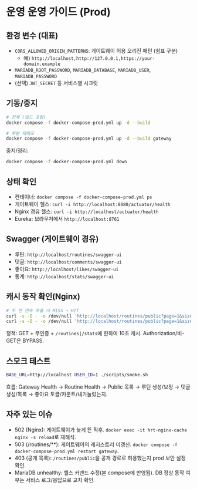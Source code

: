 # 운영 운영 가이드 (Prod)

## 환경 변수 (대표)

- `CORS_ALLOWED_ORIGIN_PATTERNS`: 게이트웨이 허용 오리진 패턴 (쉼표 구분)
  - 예) `http://localhost,http://127.0.0.1,https://your-domain.example`
- `MARIADB_ROOT_PASSWORD`, `MARIADB_DATABASE`, `MARIADB_USER`, `MARIADB_PASSWORD`
- (선택) `JWT_SECRET` 등 서비스별 시크릿

## 기동/중지

```bash
# 전체 (빌드 포함)
docker compose -f docker-compose-prod.yml up -d --build

# 부분 재배포
docker compose -f docker-compose-prod.yml up -d --build gateway
```

중지/정리:

```bash
docker compose -f docker-compose-prod.yml down
```

## 상태 확인

- 컨테이너: `docker compose -f docker-compose-prod.yml ps`
- 게이트웨이 헬스: `curl -i http://localhost:8080/actuator/health`
- Nginx 경유 헬스: `curl -i http://localhost/actuator/health`
- Eureka: 브라우저에서 `http://localhost:8761`

## Swagger (게이트웨이 경유)

- 루틴: `http://localhost/routines/swagger-ui`
- 댓글: `http://localhost/comments/swagger-ui`
- 좋아요: `http://localhost/likes/swagger-ui`
- 통계: `http://localhost/stats/swagger-ui`

## 캐시 동작 확인(Nginx)

```bash
# 두 번 연속 호출 시 MISS → HIT
curl -s -D - -o /dev/null 'http://localhost/routines/public?page=1&size=5'
curl -s -D - -o /dev/null 'http://localhost/routines/public?page=1&size=5'
```

정책: GET + 무인증 + `/routines|/stats`에 한하여 10초 캐시. Authorization/비-GET은 BYPASS.

## 스모크 테스트

```bash
BASE_URL=http://localhost USER_ID=1 ./scripts/smoke.sh
```

흐름: Gateway Health → Routine Health → Public 목록 → 루틴 생성/보정 → 댓글 생성/목록 → 좋아요 토글/카운트/내가눌렀는지.

## 자주 있는 이슈

- 502 (Nginx): 게이트웨이가 늦게 뜬 직후. `docker exec -it hrt-nginx-cache nginx -s reload`로 재해석.
- 503 (/routines/**): 게이트웨이의 레지스트리 미갱신. `docker compose -f docker-compose-prod.yml restart gateway`.
- 403 (공개 목록): `/routines/public`을 공개 경로로 허용했는지 prod 보안 설정 확인.
- MariaDB unhealthy: 헬스 커맨드 수정(본 compose에 반영됨). DB 정상 동작 여부는 서비스 로그/응답으로 교차 확인.

